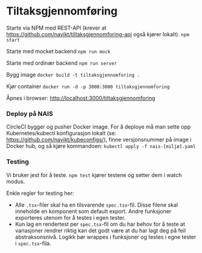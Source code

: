 # Tiltaksgjennomføring

Starte via NPM med REST-API (krever at https://github.com/navikt/tiltaksgjennomforing-api også kjører lokalt).
`npm start`

Starte med mocket backend
`npm run mock`

Starte med ordinær backend
`npm run server`

Bygg image
`docker build -t tiltaksgjennomforing .`

Kjør container
`docker run -d -p 3000:3000 tiltaksgjennomforing`

Åpnes i browser: [http://localhost:3000/tiltaksgjennomforing](http://localhost:3000/tiltaksgjennomforing)

### Deploy på NAIS

CircleCI bygger og pusher Docker image. For å deploye må man sette opp Kubernetes/kubectl konfigurasjon lokalt (se: https://github.com/navikt/kubeconfigs/), finne versjonsnummer på image i Docker hub, og så kjøre kommandoen: `kubectl apply -f nais-[miljø].yaml`

### Testing

Vi bruker jest for å teste. `npm test` kjører testene og setter dem i watch modus.

Enkle regler for testing her:

-   Alle `.tsx`-filer skal ha en tilsvarende `spec.tsx`-fil. Disse filene skal inneholde en komponent
    som default export. Andre funksjoner exporteres utenom for å testes i egen tester.
-   Kun lag en rendertest per `spec.tsx`-fil om du har behov for å teste at variasjoner rendrer riktig
    kan det godt være at du har lagt deg på feil abstraksonsnivå. Logikk bør wrappes i funksjoner og testes
    i egne tester i `spec.tsx`-fila.
